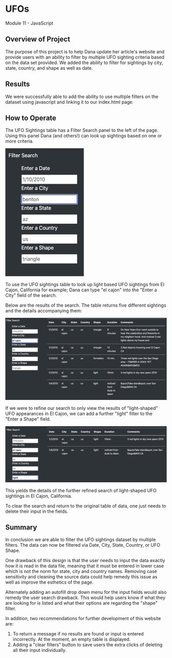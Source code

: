 # UFOs
Module 11 - JavaScript

## **Overview of Project**

The purpose of this project is to help Dana update her article's website and provide users with an ability to filter by multiple UFO sighting criteria based on the data set provided. We added the ability to filter for sightings by city, state, country, and shape as well as date.


## **Results**

We were successfully able to add the ability to use multiple filters on the dataset using javascript and linking it to our index.html page.


## How to Operate

The UFO Sightings table has a Filter Search panel to the left of the page. Using this panel Dana (and others!) can look up sightings based on one or more criteria.



<img src = "static/images/filterpic.png"></img>

To use the UFO sightings table to look up light based UFO sightings from El Cajon, California for example; Dana can type "el cajon" into the "Enter a City" field of the search.

Below are the results of the search. The table returns five different sightings and the details accompanying them:

<img src = "static/images/one_filter_example.png"></img>

If we were to refine our search to only view the results of "light-shaped" UFO appearances in El Cajon, we can add a further "light" filter to the "Enter a Shape" field.

<img src = "static/images/two_filter_example.png"></img>

This yields the details of the further refined search of light-shaped UFO sightings in El Cajon, California.

To clear the search and return to the original table of data, one just needs to delete their input in the fields.


## **Summary**
In conclusion we are able to filter the UFO sightings dataset by multiple filters. The data can now be filtered via Date, City, State, Country, or UFO Shape.

One drawback of this design is that the user needs to input the data exactly how it is read in the data file, meaning that it must be entered in lower case which is not the norm for state, city and country names. Removing case sensitivity and cleaning the source data could help remedy this issue as well as improve the esthetics of the page.

Alternately adding an autofill drop down menu for the input fields would also remedy the user search drawback. This would help users know if what they are looking for is listed and what their options are regarding the "shape" filter.

In addition, two recommendations for further development of this website are:

1. To return a message if no results are found or input is entered incorrectly. At the moment, an empty table is displayed.
2. Adding a "clear filters" button to save users the extra clicks of deleting all their input individually.



